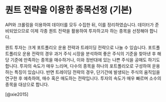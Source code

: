 # 퀀트 전략을 이용한 종목선정 (기본)

API와 크롤링을 이용하여 데이터를 모두 수집한 뒤, 이를 정리하였습니다. 데이터가 준비되었으므로 이제 각종 퀀트 전략을 활용하여 투자하고자 하는 종목을 선정해야 합니다. 

퀀트 투자는 크게 포트폴리오 운용 전략과 트레이딩 전략으로 나눌 수 있습니다. 포트폴트폴리오 운용 전략의 경우 과거 주식 시장을 분석하여 좋은 주식의 기준을 찾아낸 후 해당 기준에 만족하는 종목을 매수하거나, 이와 정반대에 있는 나쁜 주식을 공매도 하기도 합니다. 투자의 속도가 매우 느리며, 다수의 종목을 하나의 포트폴리오로 구성하여 운용하는 특징이 있습니다. 반면 트레이딩 전략의 경우, 단기간에 발생되는 주식의 움직임을 연구한 후 예측하여, 매수 혹은 매도하는 전략입니다. 투자의 속도가 매우 빠르며 소수의 종목을 대상으로 합니다.

[@xie2015]


